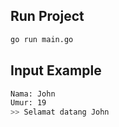 ## Run Project

```bash
go run main.go
```

## Input Example

```bash
Nama: John
Umur: 19
>> Selamat datang John
```
